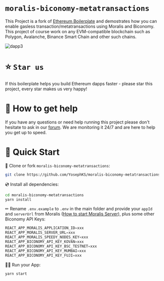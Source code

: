 # `moralis-biconomy-metatransactions`

This Project is a fork of [Ethereum Boilerplate](https://github.com/ethereum-boilerplate/ethereum-boilerplate) and demostrates how you can enable gasless transaction/metatransactions using Moralis and Biconomy. This project of course work on any EVM-compatible blockchain such as Polygon, Avalanche, Binance Smart Chain and other such chains.

![dapp3](https://github.com/YosephKS/moralis-biconomy-metatransactions/blob/main/preview.gif)

# ⭐️ `Star us`
If this boilerplate helps you build Ethereum dapps faster - please star this project, every star makes us very happy!

# 🤝 How to get help
If you have any questions or need help running this project please don't hesitate to ask in our [forum](https://forum.moralis.io/t/moralis-gasless-transaction-tutorial/5963). We are monitoring it 24/7 and are here to help you get up to speed.

# 🚀 Quick Start

📄 Clone or fork `moralis-biconomy-metatransactions`:
```sh
git clone https://github.com/YosephKS/moralis-biconomy-metatransactions.git
```
💿 Install all dependencies:
```sh
cd moralis-biconomy-metatransactions
yarn install 
```
✏ Rename `.env.example` to `.env` in the main folder and provide your `appId` and `serverUrl` from Moralis ([How to start Moralis Server](https://docs.moralis.io/moralis-server/getting-started/create-a-moralis-server)), plus some other Biconomy API Keys:
```jsx
REACT_APP_MORALIS_APPLICATION_ID=xxx
REACT_APP_MORALIS_SERVER_URL=xxx
REACT_APP_MORALIS_SPEEDY_NODES_KEY=xxx
REACT_APP_BICONOMY_API_KEY_KOVAN=xxx
REACT_APP_BICONOMY_API_KEY_BSC_TESTNET=xxx
REACT_APP_BICONOMY_API_KEY_MUMBAI=xxx
REACT_APP_BICONOMY_API_KEY_FUJI=xxx
```
🚴‍♂️ Run your App:
```sh
yarn start
```




